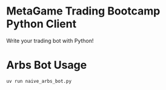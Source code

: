 # MetaGame Trading Bootcamp Python Client

Write your trading bot with Python!

# Arbs Bot Usage
```
uv run naive_arbs_bot.py
```